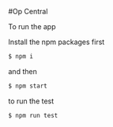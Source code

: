 #Op Central

To run the app

Install the npm packages first

```bash
$ npm i
```

and then


```bash
$ npm start
```

to run the test

```bash
$ npm run test
```

